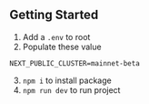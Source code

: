 ## Getting Started
1. Add a `.env` to root
2. Populate these value
```
NEXT_PUBLIC_CLUSTER=mainnet-beta
```
3. `npm i` to install package
4. `npm run dev` to run project